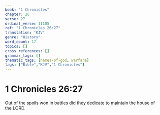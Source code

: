 ```yaml
---
book: "1 Chronicles"
chapter: 26
verse: 27
ordinal_verse: 11105
ref: "1 Chronicles 26:27"
translation: "KJV"
genre: "History"
word_count: 17
topics: []
cross_references: []
grammar_tags: []
thematic_tags: [names-of-god, warfare]
tags: ["Bible","KJV","1 Chronicles"]
---
```


# 1 Chronicles 26:27

Out of the spoils won in battles did they dedicate to maintain the house of the LORD.
